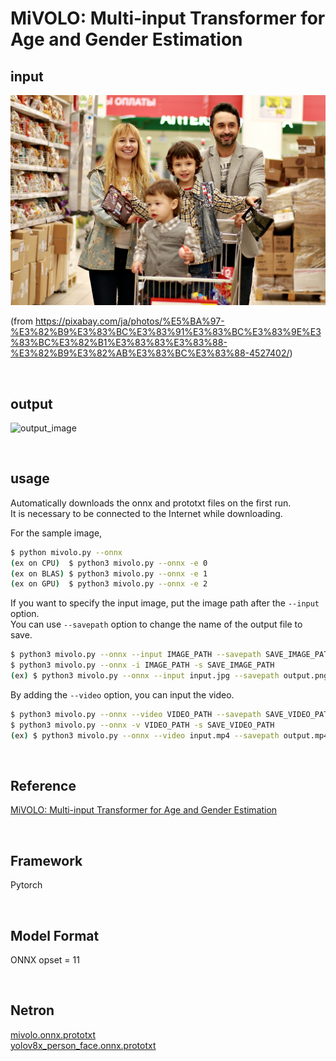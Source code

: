 # MiVOLO: Multi-input Transformer for Age and Gender Estimation

## input
![input image](input.jpg)

(from https://pixabay.com/ja/photos/%E5%BA%97-%E3%82%B9%E3%83%BC%E3%83%91%E3%83%BC%E3%83%9E%E3%83%BC%E3%82%B1%E3%83%83%E3%83%88-%E3%82%B9%E3%82%AB%E3%83%BC%E3%83%88-4527402/)

<br/>

## output
![output_image](output.png)

<br/>

## usage
Automatically downloads the onnx and prototxt files on the first run.  
It is necessary to be connected to the Internet while downloading.

For the sample image,
``` bash
$ python mivolo.py --onnx
(ex on CPU)  $ python3 mivolo.py --onnx -e 0
(ex on BLAS) $ python3 mivolo.py --onnx -e 1
(ex on GPU)  $ python3 mivolo.py --onnx -e 2
```

If you want to specify the input image, put the image path after the `--input` option.  
You can use `--savepath` option to change the name of the output file to save.
```bash
$ python3 mivolo.py --onnx --input IMAGE_PATH --savepath SAVE_IMAGE_PATH
$ python3 mivolo.py --onnx -i IMAGE_PATH -s SAVE_IMAGE_PATH
(ex) $ python3 mivolo.py --onnx --input input.jpg --savepath output.png
```

By adding the `--video` option, you can input the video.
```bash
$ python3 mivolo.py --onnx --video VIDEO_PATH --savepath SAVE_VIDEO_PATH
$ python3 mivolo.py --onnx -v VIDEO_PATH -s SAVE_VIDEO_PATH
(ex) $ python3 mivolo.py --onnx --video input.mp4 --savepath output.mp4
```

<br/>

## Reference

[MiVOLO: Multi-input Transformer for Age and Gender Estimation](https://github.com/WildChlamydia/MiVOLO)

<br/>

## Framework
Pytorch

<br/>

## Model Format
ONNX opset = 11

<br/>

## Netron

[mivolo.onnx.prototxt](https://netron.app/?url=https://storage.googleapis.com/ailia-models/mivolo/mivolo.onnx.prototxt)  
[yolov8x_person_face.onnx.prototxt](https://netron.app/?url=https://storage.googleapis.com/ailia-models/mivolo/yolov8x_person_face.onnx.prototxt)
